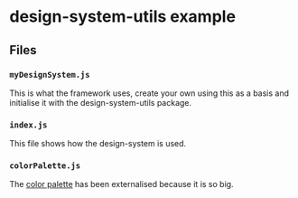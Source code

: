 # design-system-utils example

## Files
### `myDesignSystem.js`
This is what the framework uses, create your own using this as a basis and initialise it with the design-system-utils package.

### `index.js`
This file shows how the design-system is used.

### `colorPalette.js`
The [color palette](colorPalette.js) has been externalised because it is so big.

